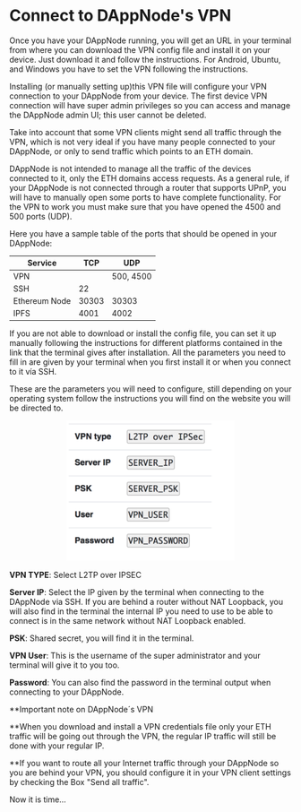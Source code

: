 # Connect to DAppNode's VPN

Once you have your DAppNode running, you will get an URL in your terminal from where you can download the VPN config file and install it on your device. Just download it and follow the instructions. For Android, Ubuntu, and Windows you have to set the VPN following the instructions.

Installing (or manually setting up)this VPN file will configure your VPN connection to your DAppNode from your device. The first device VPN connection will have super admin privileges so you can access and manage the DAppNode admin UI; this user cannot be deleted.

Take into account that some VPN clients might send all traffic through the VPN, which is not very ideal if you have many people connected to your DAppNode, or only to send traffic which points to an ETH domain.

DAppNode is not intended to manage all the traffic of the devices connected to it, only the ETH domains access requests.
As a general rule, if your DAppNode is not connected through a router that supports UPnP, you will have to manually open some ports to have complete functionality. For the VPN to work you must make sure that you have opened the 4500 and 500 ports (UDP).

Here you have a sample table of the ports that should be opened in your DAppNode:

| Service       | TCP   | UDP       |
| ------------- | ----- | --------- |
| VPN           |       | 500, 4500 |
| SSH           | 22    |           |
| Ethereum Node | 30303 | 30303     |
| IPFS          | 4001  | 4002      |

If you are not able to download or install the config file, you can set it up manually following the instructions for different platforms contained in the link that the terminal gives after installation. All the parameters you need to fill in are given by your terminal when you first install it or when you connect to it vía SSH.

These are the parameters you will need to configure, still depending on your operating system follow the instructions you will find on the website you will be directed to.

<p align="center">
    <img width="300"src="https://github.com/Shelpin/DAppNode/raw/master/doc/credentialsscreen.png">
</p>

**VPN TYPE**: Select L2TP over IPSEC

**Server IP**: Select the IP given by the terminal when connecting to the DAppNode via SSH. If you are behind a router without NAT Loopback, you will also find in the terminal the internal IP you need to use to be able to connect is in the same network without NAT Loopback enabled.

**PSK**: Shared secret, you will find it in the terminal.

**VPN User**: This is the username of the super administrator and your terminal will give it to you too.

**Password**: You can also find the password in the terminal output when connecting to your DAppNode.

**Important note on DAppNode´s VPN

**When you download and install a VPN credentials file only your ETH traffic will be going out through the VPN, the regular IP traffic will still be done with your regular IP. 

**If you want to route all your Internet traffic through your DAppNode so you are behind your VPN, you should configure it in your VPN client settings by checking the Box "Send all traffic". 


Now it is time…
